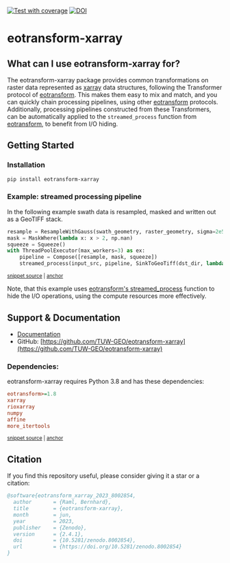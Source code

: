 [![Test with coverage](https://github.com/TUW-GEO/eotransform-xarray/actions/workflows/test_coverage.yml/badge.svg)](https://github.com/TUW-GEO/eotransform-xarray/actions/workflows/test_coverage.yml) [![DOI](https://zenodo.org/badge/542093442.svg)](https://zenodo.org/badge/latestdoi/542093442)
# eotransform-xarray

## What can I use eotransform-xarray for?

The eotransform-xarray package provides common transformations on raster data represented as [xarray](https://docs.xarray.dev/en/stable/) data structures, following the Transformer protocol of [eotransform](https://github.com/TUW-GEO/eotransform).
This makes them easy to mix and match, and you can quickly chain processing pipelines, using other [eotransform](https://github.com/TUW-GEO/eotransform) protocols.
Additionally, processing pipelines constructed from these Transformers, can be automatically applied to the `streamed_process` function from [eotransform](https://github.com/TUW-GEO/eotransform), to benefit from I/O hiding.

## Getting Started
### Installation
```bash
pip install eotransform-xarray
```

### Example: streamed processing pipeline
In the following example swath data is resampled, masked and written out as a GeoTIFF stack.

<!-- snippet: streamed_resample_and_mask -->
<a id='snippet-streamed_resample_and_mask'></a>
```py
resample = ResampleWithGauss(swath_geometry, raster_geometry, sigma=2e5, neighbours=4, lookup_radius=1e6)
mask = MaskWhere(lambda x: x > 2, np.nan)
squeeze = Squeeze()
with ThreadPoolExecutor(max_workers=3) as ex:
    pipeline = Compose([resample, mask, squeeze])
    streamed_process(input_src, pipeline, SinkToGeoTiff(dst_dir, lambda i, da: f"out_{i}.tif"), ex)
```
<sup><a href='/tests/test_doc_examples.py#L32-L39' title='Snippet source file'>snippet source</a> | <a href='#snippet-streamed_resample_and_mask' title='Start of snippet'>anchor</a></sup>
<!-- endSnippet -->

Note, that this example uses [eotransform's streamed_process](https://eotransform.readthedocs.io/en/latest/_autosummary/eotransform.streamed_process.streamed_process.html#eotransform.streamed_process.streamed_process) function to hide the I/O operations, using the compute resources more effectively.

## Support & Documentation

- [Documentation](https://eotransform-xarray.readthedocs.io/)
- GitHub: [https://github.com/TUW-GEO/eotransform-xarray](https://github.com/TUW-GEO/eotransform-xarray)

### Dependencies:
eotransform-xarray requires Python 3.8 and has these dependencies:

<!-- snippet: dependencies -->
<a id='snippet-dependencies'></a>
```cfg
eotransform>=1.8
xarray
rioxarray
numpy
affine
more_itertools
```
<sup><a href='/setup.cfg#L30-L37' title='Snippet source file'>snippet source</a> | <a href='#snippet-dependencies' title='Start of snippet'>anchor</a></sup>
<!-- endSnippet -->

## Citation

If you find this repository useful, please consider giving it a star or a citation:
```bibtex
@software{eotransform_xarray_2023_8002854,
  author       = {Raml, Bernhard},
  title        = {eotransform-xarray},
  month        = jun,
  year         = 2023,
  publisher    = {Zenodo},
  version      = {2.4.1},
  doi          = {10.5281/zenodo.8002854},
  url          = {https://doi.org/10.5281/zenodo.8002854}
}
```
